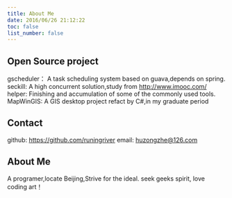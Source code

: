 ```yaml
---
title: About Me
date: 2016/06/26 21:12:22
toc: false
list_number: false
---
```


## Open Source project
gscheduler： A task scheduling system based on guava,depends on spring.
seckill: A high concurrent solution,study from http://www.imooc.com/
helper: Finishing and accumulation of some of the commonly used tools.
MapWinGIS: A GIS desktop project refact by C#,in my graduate period

## Contact
github: https://github.com/runingriver
email: huzongzhe@126.com

## About Me
A programer,locate Beijing,Strive for the ideal.
seek geeks spirit, love coding art！
